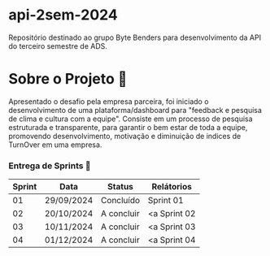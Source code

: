 # api-2sem-2024
Repositório destinado ao grupo Byte Benders para desenvolvimento da API do terceiro semestre de ADS.

# Sobre o Projeto 🧩
Apresentado o desafio pela empresa parceira, foi iniciado o desenvolvimento de uma plataforma/dashboard para "feedback e pesquisa de clima e cultura com a equipe". Consiste em um processo de pesquisa estruturada e transparente, para garantir o bem estar de toda a equipe, promovendo desenvolvimento, motivação e diminuição de indices de TurnOver em uma empresa.

### Entrega de Sprints 🎯
| Sprint | Data | Status | Relátorios |
|--------|------|--------|------------|
| 01 | 29/09/2024 | Concluído |<a colar link aqui> Sprint 01 </a>|
| 02 | 20/10/2024 | A concluir |<a Sprint 02 </a> |
| 03 | 10/11/2024 | A concluir |<a Sprint 03 </a> |
| 04 | 01/12/2024 | A concluir |<a Sprint 04 </a> |
